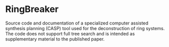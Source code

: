 # RingBreaker
Source code and documentation of a specialized computer assisted synthesis planning (CASP) tool used for the deconstruction of ring systems. The code does not support full tree search and is intended as supplementary material to the published paper.

